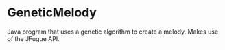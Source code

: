 # GeneticMelody
Java program that uses a genetic algorithm to create a melody. Makes use of the JFugue API.
